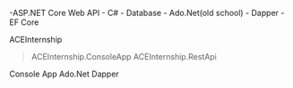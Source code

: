 -ASP.NET Core Web API
	- C# - Database
			- Ado.Net(old school)
			- Dapper
			- EF Core

ACEInternship
>ACEInternship.ConsoleApp
>ACEInternship.RestApi

Console App
	Ado.Net
	Dapper